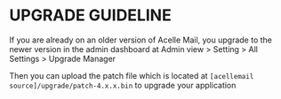 # UPGRADE GUIDELINE

If you are already on an older version of Acelle Mail, you upgrade to the newer version
in the admin dashboard at Admin view > Setting > All Settings > Upgrade Manager

Then you can upload the patch file which is located at `[acellemail source]/upgrade/patch-4.x.x.bin`
to upgrade your application
